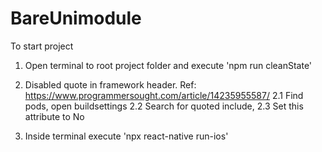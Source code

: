 # BareUnimodule


To start project 

1. Open terminal to root project folder and execute 'npm run cleanState'

2. Disabled quote in framework header. Ref: https://www.programmersought.com/article/14235955587/
  2.1 Find pods, open buildsettings
  2.2 Search for quoted include,
  2.3 Set this attribute to No

3. Inside terminal execute 'npx react-native run-ios'
